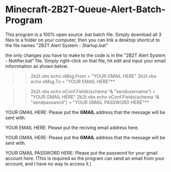 # Minecraft-2B2T-Queue-Alert-Batch-Program

This program is a 100% open source .bat batch file.
Simply download all 3 files to a folder on your computer,
then you can link a desktop shortcut to the file names "2B2T Alert System - Startup.bat"

the only changes you have to make to the code is in the "2B2T Alert System - Notifier.bat" file.
Simply right-click on that file, hit edit and input your email infornmation as shown below.


>>2b2t.vbs echo oMsg.From = "YOUR GMAIL HERE"
>>2b2t.vbs echo oMsg.To = "YOUR EMAIL HERE"**
        
        
>>2b2t.vbs echo oConf.Fields(schema ^& "sendusername") = "YOUR GMAIL HERE"
>>2b2t.vbs echo oConf.Fields(schema ^& "sendpassword") = "YOUR GMAIL PASSWORD HERE"**

YOUR GMAIL HERE:
Please put the **GMAIL** address that the message will be sent with.

YOUR EMAIL HERE:
Please put the reciving email address here.

YOUR GMAIL HERE:
Please put the **GMAIL** address that the message will be sent with.

YOUR GMAIL PASSWORD HERE:
Please put the password for your gmail account here.
(This is required so the program can send an email from your account, and I have no way to access it.)
